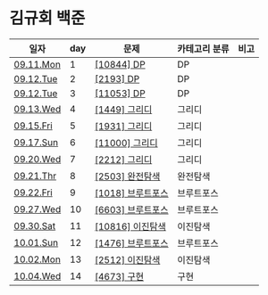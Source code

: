# 김규회 백준

일자 | day | 문제 | 카테고리 분류 | 비고
--- | --- | --- | --------- | ---
[09.11.Mon](./2023.09.11) | 1 | [[10844] DP](./2023.09.11/10844.py) | DP
[09.12.Tue](./2023.09.12) | 2 | [[2193] DP](./2023.09.12/2193.py) | DP
[09.12.Tue](./2023.09.12) | 3 | [[11053] DP](./2023.09.12/11053.py) | DP
[09.13.Wed](./2023.09.13) | 4 | [[1449] 그리디](./2023.09.13/1449.py) | 그리디
[09.15.Fri](./2023.09.15) | 5 | [[1931] 그리디](./2023.09.15/1931.py) | 그리디
[09.17.Sun](./2023.09.17) | 6 | [[11000] 그리디](./2023.09.17/11000.py) | 그리디
[09.20.Wed](./2023.09.20) | 7 | [[2212] 그리디](./2023.09.20/2212.py) | 그리디
[09.21.Thr](./2023.09.21) | 8 | [[2503] 완전탐색](./2023.09.21/2503.py) | 완전탐색
[09.22.Fri](./2023.09.24) | 9 | [[1018] 브루트포스](./2023.09.24/1018.py) | 브루트포스
[09.27.Wed](./2023.09.27) | 10 | [[6603] 브루트포스](./2023.09.27/6603.py) | 브루트포스
[09.30.Sat](./2023.09.30) | 11 | [[10816] 이진탐색](./2023.09.27/10816.py) | 이진탐색
[10.01.Sun](./2023.10.01) | 12 | [[1476] 브루트포스](./2023.10.01/1476.py) | 브루트포스
[10.02.Mon](./2023.10.02) | 13 | [[2512] 이진탐색](./2023.10.02/2512.py) | 이진탐색
[10.04.Wed](./2023.10.04) | 14 | [[4673] 구현](./2023.10.04/4673.py) | 구현

